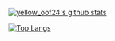 
[![yellow_oof24's github stats](https://github-readme-stats.vercel.app/api?username=yellowoof24&show_icons=true&theme=white)](https://github.com/yellowoof24)


[![Top Langs](https://github-readme-stats.vercel.app/api/top-langs/?username=yellowoof24&langs_count=8)](https://github.com/yellowoof24)
